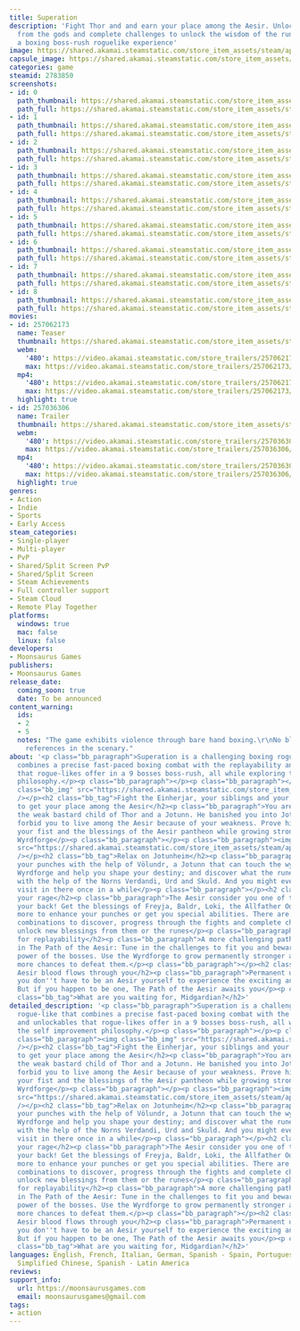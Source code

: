 ```yaml
---
title: Superation
description: 'Fight Thor and and earn your place among the Aesir. Unlock new blessings
  from the gods and complete challenges to unlock the wisdom of the runes in Superation:
  a boxing boss-rush roguelike experience'
image: https://shared.akamai.steamstatic.com/store_item_assets/steam/apps/2783850/header.jpg?t=1732328964
capsule_image: https://shared.akamai.steamstatic.com/store_item_assets/steam/apps/2783850/ccdc0bf9d502ee23065b92095729ed3505f2d55b/capsule_231x87.jpg?t=1732328964
categories: game
steamid: 2783850
screenshots:
- id: 0
  path_thumbnail: https://shared.akamai.steamstatic.com/store_item_assets/steam/apps/2783850/ss_af2ec9ad2d0e3d03dec2f80da9dd369ed3aa8890.600x338.jpg?t=1732328964
  path_full: https://shared.akamai.steamstatic.com/store_item_assets/steam/apps/2783850/ss_af2ec9ad2d0e3d03dec2f80da9dd369ed3aa8890.1920x1080.jpg?t=1732328964
- id: 1
  path_thumbnail: https://shared.akamai.steamstatic.com/store_item_assets/steam/apps/2783850/ss_f4ccd9ecf2270dc52daa57669339b54fed04eeff.600x338.jpg?t=1732328964
  path_full: https://shared.akamai.steamstatic.com/store_item_assets/steam/apps/2783850/ss_f4ccd9ecf2270dc52daa57669339b54fed04eeff.1920x1080.jpg?t=1732328964
- id: 2
  path_thumbnail: https://shared.akamai.steamstatic.com/store_item_assets/steam/apps/2783850/ss_d8ef343c88467b8c877ee61b39b789123f12f1e6.600x338.jpg?t=1732328964
  path_full: https://shared.akamai.steamstatic.com/store_item_assets/steam/apps/2783850/ss_d8ef343c88467b8c877ee61b39b789123f12f1e6.1920x1080.jpg?t=1732328964
- id: 3
  path_thumbnail: https://shared.akamai.steamstatic.com/store_item_assets/steam/apps/2783850/ss_760e67ce91bf54cfe4a2e3a18175d2b0eb37b6dc.600x338.jpg?t=1732328964
  path_full: https://shared.akamai.steamstatic.com/store_item_assets/steam/apps/2783850/ss_760e67ce91bf54cfe4a2e3a18175d2b0eb37b6dc.1920x1080.jpg?t=1732328964
- id: 4
  path_thumbnail: https://shared.akamai.steamstatic.com/store_item_assets/steam/apps/2783850/ss_41074700f8745884247c53c313e2ff2c241b02fc.600x338.jpg?t=1732328964
  path_full: https://shared.akamai.steamstatic.com/store_item_assets/steam/apps/2783850/ss_41074700f8745884247c53c313e2ff2c241b02fc.1920x1080.jpg?t=1732328964
- id: 5
  path_thumbnail: https://shared.akamai.steamstatic.com/store_item_assets/steam/apps/2783850/ss_96db462809a44f14ba13b48894c0aa8486eb809a.600x338.jpg?t=1732328964
  path_full: https://shared.akamai.steamstatic.com/store_item_assets/steam/apps/2783850/ss_96db462809a44f14ba13b48894c0aa8486eb809a.1920x1080.jpg?t=1732328964
- id: 6
  path_thumbnail: https://shared.akamai.steamstatic.com/store_item_assets/steam/apps/2783850/ss_5224dc24eb81adc86b38a17bf12e3287de12f45c.600x338.jpg?t=1732328964
  path_full: https://shared.akamai.steamstatic.com/store_item_assets/steam/apps/2783850/ss_5224dc24eb81adc86b38a17bf12e3287de12f45c.1920x1080.jpg?t=1732328964
- id: 7
  path_thumbnail: https://shared.akamai.steamstatic.com/store_item_assets/steam/apps/2783850/ss_6c4818cdc7617669e227105eb0fee61a19728c04.600x338.jpg?t=1732328964
  path_full: https://shared.akamai.steamstatic.com/store_item_assets/steam/apps/2783850/ss_6c4818cdc7617669e227105eb0fee61a19728c04.1920x1080.jpg?t=1732328964
- id: 8
  path_thumbnail: https://shared.akamai.steamstatic.com/store_item_assets/steam/apps/2783850/ss_e67e6232331638eb450a9408aa1521ba9ff5d38c.600x338.jpg?t=1732328964
  path_full: https://shared.akamai.steamstatic.com/store_item_assets/steam/apps/2783850/ss_e67e6232331638eb450a9408aa1521ba9ff5d38c.1920x1080.jpg?t=1732328964
movies:
- id: 257062173
  name: Teaser
  thumbnail: https://shared.akamai.steamstatic.com/store_item_assets/steam/apps/257062173/11af2758a0f40b8830cab3d7719846fa72f7bb72/movie_600x337.jpg?t=1728177277
  webm:
    '480': https://video.akamai.steamstatic.com/store_trailers/257062173/movie480_vp9.webm?t=1728177277
    max: https://video.akamai.steamstatic.com/store_trailers/257062173/movie_max_vp9.webm?t=1728177277
  mp4:
    '480': https://video.akamai.steamstatic.com/store_trailers/257062173/movie480.mp4?t=1728177277
    max: https://video.akamai.steamstatic.com/store_trailers/257062173/movie_max.mp4?t=1728177277
  highlight: true
- id: 257036306
  name: Trailer
  thumbnail: https://shared.akamai.steamstatic.com/store_item_assets/steam/apps/257036306/movie.293x165.jpg?t=1728177281
  webm:
    '480': https://video.akamai.steamstatic.com/store_trailers/257036306/movie480_vp9.webm?t=1728177281
    max: https://video.akamai.steamstatic.com/store_trailers/257036306/movie_max_vp9.webm?t=1728177281
  mp4:
    '480': https://video.akamai.steamstatic.com/store_trailers/257036306/movie480.mp4?t=1728177281
    max: https://video.akamai.steamstatic.com/store_trailers/257036306/movie_max.mp4?t=1728177281
  highlight: true
genres:
- Action
- Indie
- Sports
- Early Access
steam_categories:
- Single-player
- Multi-player
- PvP
- Shared/Split Screen PvP
- Shared/Split Screen
- Steam Achievements
- Full controller support
- Steam Cloud
- Remote Play Together
platforms:
  windows: true
  mac: false
  linux: false
developers:
- Moonsaurus Games
publishers:
- Moonsaurus Games
release_date:
  coming_soon: true
  date: To be announced
content_warning:
  ids:
  - 2
  - 5
  notes: "The game exhibits violence through bare hand boxing.\r\nNo blood. Alcohol
    references in the scenary."
about: '<p class="bb_paragraph">Superation is a challenging boxing rogue-like that
  combines a precise fast-paced boxing combat with the replayability and unlockables
  that rogue-likes offer in a 9 bosses boss-rush, all while exploring the self improvement
  philosophy.</p><p class="bb_paragraph"></p><p class="bb_paragraph"></p><p class="bb_paragraph"><img
  class="bb_img" src="https://shared.akamai.steamstatic.com/store_item_assets/steam/apps/2783850/extras/1-2.png?t=1732328964"
  /></p><h2 class="bb_tag">Fight the Einherjar, your siblings and your own father
  to get your place among the Aesir</h2><p class="bb_paragraph">You are Thoridar,
  the weak bastard child of Thor and a Jotunn. He banished you into Jotunheim and
  forbid you to live among the Aesir because of your weakness. Prove him wrong using
  your fist and the blessings of the Aesir pantheon while growing stronger using the
  Wyrdforge</p><p class="bb_paragraph"></p><p class="bb_paragraph"><img class="bb_img"
  src="https://shared.akamai.steamstatic.com/store_item_assets/steam/apps/2783850/extras/2.png?t=1732328964"
  /></p><h2 class="bb_tag">Relax on Jotunheim</h2><p class="bb_paragraph">Upgrade
  your punches with the help of Völundr, a Jotunn that can touch the wyrd using his
  Wyrdforge and help you shape your destiny; and discover what the runes foretold
  with the help of the Norns Verdandi, Urd and Skuld. And you might even get some
  visit in there once in a while</p><p class="bb_paragraph"></p><h2 class="bb_tag">Unleash
  your rage</h2><p class="bb_paragraph">The Aesir consider you one of them and have
  your back! Get the blessings of Freyja, Baldr, Loki, the Allfather Odin and many
  more to enhance your punches or get you special abilities. There are thousands of
  combinations to discover, progress through the fights and complete challenges to
  unlock new blessings from them or the runes</p><p class="bb_paragraph"></p><h2 class="bb_tag">Build
  for replayability</h2><p class="bb_paragraph">A more challenging path awaits you
  in The Path of the Aesir: Tune in the challenges to fit you and beware of the great
  power of the bosses. Use the Wyrdforge to grow permanently stronger and give yourself
  more chances to defeat them.</p><p class="bb_paragraph"></p><h2 class="bb_tag">The
  Aesir blood flows through you</h2><p class="bb_paragraph">Permanent upgrades mean
  you don''t have to be an Aesir yourself to experience the exciting and precise combat.
  But if you happen to be one, The Path of the Aesir awaits you</p><p class="bb_paragraph"></p><h2
  class="bb_tag">What are you waiting for, Midgardian?</h2>'
detailed_description: '<p class="bb_paragraph">Superation is a challenging boxing
  rogue-like that combines a precise fast-paced boxing combat with the replayability
  and unlockables that rogue-likes offer in a 9 bosses boss-rush, all while exploring
  the self improvement philosophy.</p><p class="bb_paragraph"></p><p class="bb_paragraph"></p><p
  class="bb_paragraph"><img class="bb_img" src="https://shared.akamai.steamstatic.com/store_item_assets/steam/apps/2783850/extras/1-2.png?t=1732328964"
  /></p><h2 class="bb_tag">Fight the Einherjar, your siblings and your own father
  to get your place among the Aesir</h2><p class="bb_paragraph">You are Thoridar,
  the weak bastard child of Thor and a Jotunn. He banished you into Jotunheim and
  forbid you to live among the Aesir because of your weakness. Prove him wrong using
  your fist and the blessings of the Aesir pantheon while growing stronger using the
  Wyrdforge</p><p class="bb_paragraph"></p><p class="bb_paragraph"><img class="bb_img"
  src="https://shared.akamai.steamstatic.com/store_item_assets/steam/apps/2783850/extras/2.png?t=1732328964"
  /></p><h2 class="bb_tag">Relax on Jotunheim</h2><p class="bb_paragraph">Upgrade
  your punches with the help of Völundr, a Jotunn that can touch the wyrd using his
  Wyrdforge and help you shape your destiny; and discover what the runes foretold
  with the help of the Norns Verdandi, Urd and Skuld. And you might even get some
  visit in there once in a while</p><p class="bb_paragraph"></p><h2 class="bb_tag">Unleash
  your rage</h2><p class="bb_paragraph">The Aesir consider you one of them and have
  your back! Get the blessings of Freyja, Baldr, Loki, the Allfather Odin and many
  more to enhance your punches or get you special abilities. There are thousands of
  combinations to discover, progress through the fights and complete challenges to
  unlock new blessings from them or the runes</p><p class="bb_paragraph"></p><h2 class="bb_tag">Build
  for replayability</h2><p class="bb_paragraph">A more challenging path awaits you
  in The Path of the Aesir: Tune in the challenges to fit you and beware of the great
  power of the bosses. Use the Wyrdforge to grow permanently stronger and give yourself
  more chances to defeat them.</p><p class="bb_paragraph"></p><h2 class="bb_tag">The
  Aesir blood flows through you</h2><p class="bb_paragraph">Permanent upgrades mean
  you don''t have to be an Aesir yourself to experience the exciting and precise combat.
  But if you happen to be one, The Path of the Aesir awaits you</p><p class="bb_paragraph"></p><h2
  class="bb_tag">What are you waiting for, Midgardian?</h2>'
languages: English, French, Italian, German, Spanish - Spain, Portuguese - Portugal,
  Simplified Chinese, Spanish - Latin America
reviews:
support_info:
  url: https://moonsaurusgames.com
  email: moonsaurusgames@gmail.com
tags:
- action
---
```

